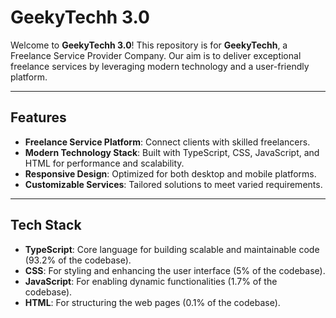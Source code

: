 # GeekyTechh 3.0

Welcome to **GeekyTechh 3.0**! This repository is for **GeekyTechh**, a Freelance Service Provider Company. Our aim is to deliver exceptional freelance services by leveraging modern technology and a user-friendly platform.

---

## Features

- **Freelance Service Platform**: Connect clients with skilled freelancers.
- **Modern Technology Stack**: Built with TypeScript, CSS, JavaScript, and HTML for performance and scalability.
- **Responsive Design**: Optimized for both desktop and mobile platforms.
- **Customizable Services**: Tailored solutions to meet varied requirements.

---

## Tech Stack

- **TypeScript**: Core language for building scalable and maintainable code (93.2% of the codebase).
- **CSS**: For styling and enhancing the user interface (5% of the codebase).
- **JavaScript**: For enabling dynamic functionalities (1.7% of the codebase).
- **HTML**: For structuring the web pages (0.1% of the codebase).
